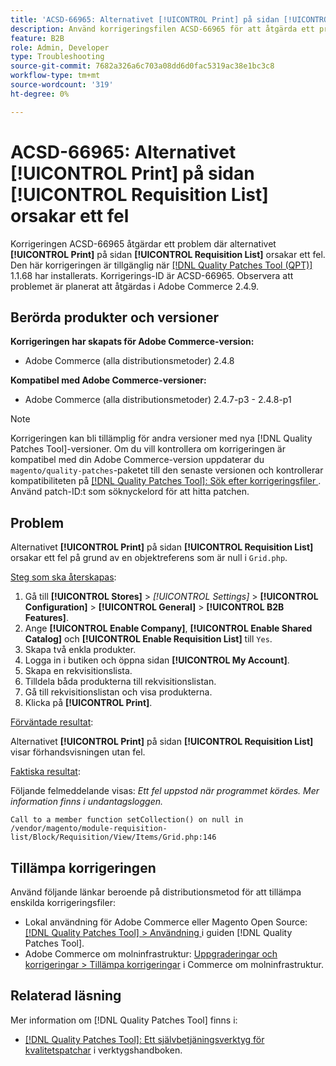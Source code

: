 ```yaml
---
title: 'ACSD-66965: Alternativet [!UICONTROL Print] på sidan [!UICONTROL Requisition List] orsakar ett fel'
description: Använd korrigeringsfilen ACSD-66965 för att åtgärda ett problem i Adobe Commerce där alternativet [!UICONTROL Print] på sidan [!UICONTROL Requisition List] orsakar ett fel.
feature: B2B
role: Admin, Developer
type: Troubleshooting
source-git-commit: 7682a326a6c703a08dd6d0fac5319ac38e1bc3c8
workflow-type: tm+mt
source-wordcount: '319'
ht-degree: 0%

---
```



# ACSD-66965: Alternativet **[!UICONTROL Print]** på sidan **[!UICONTROL Requisition List]** orsakar ett fel

Korrigeringen ACSD-66965 åtgärdar ett problem där alternativet **[!UICONTROL Print]** på sidan **[!UICONTROL Requisition List]** orsakar ett fel. Den här korrigeringen är tillgänglig när [[!DNL Quality Patches Tool (QPT)]](/help/tools/quality-patches-tool/quality-patches-tool-to-self-serve-quality-patches.md) 1.1.68 har installerats. Korrigerings-ID är ACSD-66965. Observera att problemet är planerat att åtgärdas i Adobe Commerce 2.4.9.

## Berörda produkter och versioner

**Korrigeringen har skapats för Adobe Commerce-version:**

* Adobe Commerce (alla distributionsmetoder) 2.4.8

**Kompatibel med Adobe Commerce-versioner:**

* Adobe Commerce (alla distributionsmetoder) 2.4.7-p3 - 2.4.8-p1

>[!NOTE]
>
>Korrigeringen kan bli tillämplig för andra versioner med nya [!DNL Quality Patches Tool]-versioner. Om du vill kontrollera om korrigeringen är kompatibel med din Adobe Commerce-version uppdaterar du `magento/quality-patches`-paketet till den senaste versionen och kontrollerar kompatibiliteten på [[!DNL Quality Patches Tool]: Sök efter korrigeringsfiler ](https://experienceleague.adobe.com/tools/commerce-quality-patches/index.html). Använd patch-ID:t som söknyckelord för att hitta patchen.

## Problem

Alternativet **[!UICONTROL Print]** på sidan **[!UICONTROL Requisition List]** orsakar ett fel på grund av en objektreferens som är null i `Grid.php`.

<u>Steg som ska återskapas</u>:

1. Gå till **[!UICONTROL Stores]** > *[!UICONTROL Settings]* > **[!UICONTROL Configuration]** > **[!UICONTROL General]** > **[!UICONTROL B2B Features]**.
1. Ange **[!UICONTROL Enable Company]**, **[!UICONTROL Enable Shared Catalog]** och **[!UICONTROL Enable Requisition List]** till `Yes`.
1. Skapa två enkla produkter.
1. Logga in i butiken och öppna sidan **[!UICONTROL My Account]**.
1. Skapa en rekvisitionslista.
1. Tilldela båda produkterna till rekvisitionslistan.
1. Gå till rekvisitionslistan och visa produkterna.
1. Klicka på **[!UICONTROL Print]**.

<u>Förväntade resultat</u>:

Alternativet **[!UICONTROL Print]** på sidan **[!UICONTROL Requisition List]** visar förhandsvisningen utan fel.

<u>Faktiska resultat</u>:

Följande felmeddelande visas: *Ett fel uppstod när programmet kördes. Mer information finns i undantagsloggen.*

```
Call to a member function setCollection() on null in /vendor/magento/module-requisition-list/Block/Requisition/View/Items/Grid.php:146
```

## Tillämpa korrigeringen

Använd följande länkar beroende på distributionsmetod för att tillämpa enskilda korrigeringsfiler:

* Lokal användning för Adobe Commerce eller Magento Open Source: [[!DNL Quality Patches Tool] > Användning ](/help/tools/quality-patches-tool/usage.md) i guiden [!DNL Quality Patches Tool].
* Adobe Commerce om molninfrastruktur: [Uppgraderingar och korrigeringar > Tillämpa korrigeringar](https://experienceleague.adobe.com/docs/commerce-cloud-service/user-guide/develop/upgrade/apply-patches.html) i Commerce om molninfrastruktur.

## Relaterad läsning

Mer information om [!DNL Quality Patches Tool] finns i:

* [[!DNL Quality Patches Tool]: Ett självbetjäningsverktyg för kvalitetspatchar](/help/tools/quality-patches-tool/quality-patches-tool-to-self-serve-quality-patches.md) i verktygshandboken.
